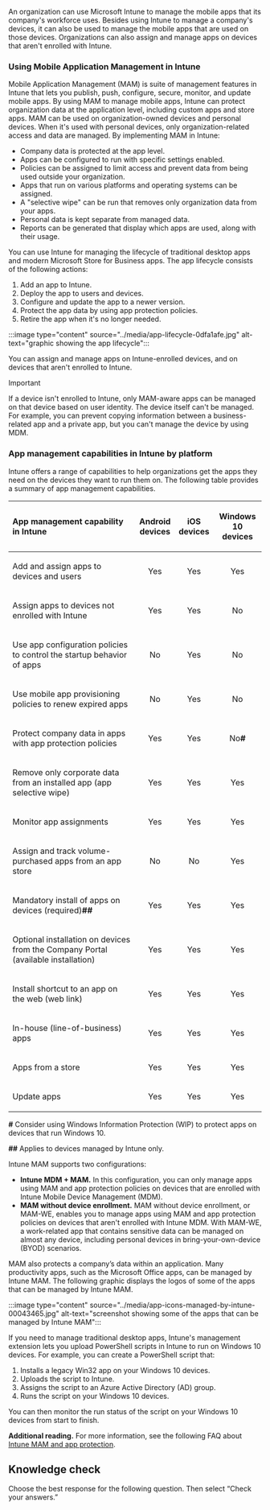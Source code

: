 An organization can use Microsoft Intune to manage the mobile apps that its company's workforce uses. Besides using Intune to manage a company's devices, it can also be used to manage the mobile apps that are used on those devices. Organizations can also assign and manage apps on devices that aren't enrolled with Intune.

### Using Mobile Application Management in Intune

Mobile Application Management (MAM) is suite of management features in Intune that lets you publish, push, configure, secure, monitor, and update mobile apps. By using MAM to manage mobile apps, Intune can protect organization data at the application level, including custom apps and store apps. MAM can be used on organization-owned devices and personal devices. When it's used with personal devices, only organization-related access and data are managed. By implementing MAM in Intune:

 -  Company data is protected at the app level.
 -  Apps can be configured to run with specific settings enabled.
 -  Policies can be assigned to limit access and prevent data from being used outside your organization.
 -  Apps that run on various platforms and operating systems can be assigned.
 -  A "selective wipe" can be run that removes only organization data from your apps.
 -  Personal data is kept separate from managed data.
 -  Reports can be generated that display which apps are used, along with their usage.

You can use Intune for managing the lifecycle of traditional desktop apps and modern Microsoft Store for Business apps. The app lifecycle consists of the following actions:

1.  Add an app to Intune.
2.  Deploy the app to users and devices.
3.  Configure and update the app to a newer version.
4.  Protect the app data by using app protection policies.
5.  Retire the app when it's no longer needed.

:::image type="content" source="../media/app-lifecycle-0dfa1afe.jpg" alt-text="graphic showing the app lifecycle":::
<br>

You can assign and manage apps on Intune-enrolled devices, and on devices that aren't enrolled to Intune.

> [!IMPORTANT]
> If a device isn't enrolled to Intune, only MAM-aware apps can be managed on that device based on user identity. The device itself can't be managed. For example, you can prevent copying information between a business-related app and a private app, but you can't manage the device by using MDM.

### **App management capabilities in Intune by platform**

Intune offers a range of capabilities to help organizations get the apps they need on the devices they want to run them on. The following table provides a summary of app management capabilities.

| App management capability in Intune                                                      | <p><b>Android<br>devices</b></p> | <p><b>iOS<br>devices</b></p> | <p><b>Windows 10<br>devices</b></p> |
|:- |:--:|:-:|:--:|
| <p>Add and assign apps to devices and users</p>                                          |            <p>Yes</p>            |          <p>Yes</p>          |             <p>Yes</p>              |
| <p>Assign apps to devices not enrolled with Intune</p>                                   |            <p>Yes</p>            |          <p>Yes</p>          |              <p>No</p>              |
| <p>Use app configuration policies to control the startup behavior of apps</p>            |            <p>No</p>             |          <p>Yes</p>          |              <p>No</p>              |
| <p>Use mobile app provisioning policies to renew expired apps</p>                        |            <p>No</p>             |          <p>Yes</p>          |              <p>No</p>              |
| <p>Protect company data in apps with app protection policies</p>                         |            <p>Yes</p>            |          <p>Yes</p>          |          <p>No<b>#</b></p>          |
| <p>Remove only corporate data from an installed app (app selective wipe)</p>             |            <p>Yes</p>            |          <p>Yes</p>          |             <p>Yes</p>              |
| <p>Monitor app assignments</p>                                                           |            <p>Yes</p>            |          <p>Yes</p>          |             <p>Yes</p>              |
| <p>Assign and track volume-purchased apps from an app store</p>                          |            <p>No</p>             |          <p>No</p>           |             <p>Yes</p>              |
| <p>Mandatory install of apps on devices (required)<b>##</b></p>                          |            <p>Yes</p>            |          <p>Yes</p>          |             <p>Yes</p>              |
| <p>Optional installation on devices from the Company Portal (available installation)</p> |            <p>Yes</p>            |          <p>Yes</p>          |             <p>Yes</p>              |
| <p>Install shortcut to an app on the web (web link)</p>                                  |            <p>Yes</p>            |          <p>Yes</p>          |             <p>Yes</p>              |
| <p>In-house (line-of-business) apps</p>                                                  |            <p>Yes</p>            |          <p>Yes</p>          |             <p>Yes</p>              |
| <p>Apps from a store</p>                                                                 |            <p>Yes</p>            |          <p>Yes</p>          |             <p>Yes</p>              |
| <p>Update apps</p>                                                                       |            <p>Yes</p>            |          <p>Yes</p>          |             <p>Yes</p>              |

**\#** Consider using Windows Information Protection (WIP) to protect apps on devices that run Windows 10.

**\#\#** Applies to devices managed by Intune only.

Intune MAM supports two configurations:<br>

 -  **Intune MDM + MAM.** In this configuration, you can only manage apps using MAM and app protection policies on devices that are enrolled with Intune Mobile Device Management (MDM).
 -  **MAM without device enrollment.** MAM without device enrollment, or MAM-WE, enables you to manage apps using MAM and app protection policies on devices that aren't enrolled with Intune MDM. With MAM-WE, a work-related app that contains sensitive data can be managed on almost any device, including personal devices in bring-your-own-device (BYOD) scenarios.

MAM also protects a company’s data within an application. Many productivity apps, such as the Microsoft Office apps, can be managed by Intune MAM. The following graphic displays the logos of some of the apps that can be managed by Intune MAM.

:::image type="content" source="../media/app-icons-managed-by-intune-00043465.jpg" alt-text="screenshot showing some of the apps that can be managed by Intune MAM":::


If you need to manage traditional desktop apps, Intune's management extension lets you upload PowerShell scripts in Intune to run on Windows 10 devices. For example, you can create a PowerShell script that:

1.  Installs a legacy Win32 app on your Windows 10 devices.
2.  Uploads the script to Intune.
3.  Assigns the script to an Azure Active Directory (AD) group.
4.  Runs the script on your Windows 10 devices.

You can then monitor the run status of the script on your Windows 10 devices from start to finish.

**Additional reading.** For more information, see the following FAQ about [Intune MAM and app protection](/intune/mam-faq).

## Knowledge check

Choose the best response for the following question. Then select “Check your answers.”
